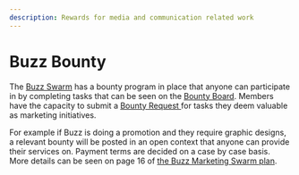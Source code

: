```yaml
---
description: Rewards for media and communication related work
---
```


# Buzz Bounty

The [Buzz Swarm](https://1hive.gitbook.io/1hive/community/swarms/buzz) has a bounty program in place that anyone can participate in by completing tasks that can be seen on the [Bounty Board](https://www.notion.so/3e13ef2a5d614a828b684640af2212b4?v=20b21ead637341faa87416b85202b584). Members have the capacity to submit a [Bounty Request ](https://docs.google.com/forms/d/e/1FAIpQLSd9zyx3qV2n5iuO8LdmPQiYHdZpY-NcSH6YkvvCxSq7D-Fo9g/viewform)for tasks they deem valuable as marketing initiatives.

For example if Buzz is doing a promotion and they require graphic designs, a relevant bounty will be posted in an open context that anyone can provide their services on. Payment terms are decided on a case by case basis. More details can be seen on page 16 of [the Buzz Marketing Swarm plan](https://drive.google.com/file/d/1giD4QcVfHNUaAwcXWqEdV4jI2CUSQH24/view).
